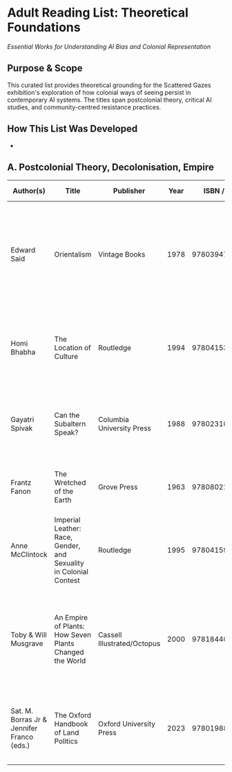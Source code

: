 # Adult Reading List: Theoretical Foundations
*Essential Works for Understanding AI Bias and Colonial Representation*

## Purpose & Scope
This curated list provides theoretical grounding for the Scattered Gazes exhibition's 
exploration of how colonial ways of seeing persist in contemporary AI systems. 
The titles span postcolonial theory, critical AI studies, and community-centred 
resistance practices.

## How This List Was Developed
- 

## A. Postcolonial Theory, Decolonisation, Empire
| Author(s) | Title | Publisher | Year | ISBN / DOI | Level | Community Voice | Accessibility | Format | Summary |
|-----------|-------|-----------|------|-------------|-------|-----------------|--------------|--------|---------|
| Edward Said | Orientalism | Vintage Books | 1978 | 9780394740676 | Advanced | ◐ Moderate | High | Print/Ebook | Seminal postcolonial analysis, exposes Eurocentric epistemology; foundational for all subsequent discourse on representation in culture and AI. |
| Homi Bhabha | The Location of Culture | Routledge | 1994 | 9780415336390 | Advanced | No | High | Print/Ebook | Classic postcolonial text introducing hybridity, mimicry; crucial for interpreting digital/cultural hybridity in AI/culture. |
| Gayatri Spivak | Can the Subaltern Speak? | Columbia University Press | 1988 | 9780231082587 | Advanced | ✓ Strong | Academic | Print/Ebook | Paradigm-defining interrogation of colonial power, voice, and epistemology in knowledge systems. |
| Frantz Fanon | The Wretched of the Earth | Grove Press | 1963 | 9780802150837 | Advanced | No | High | Print/Ebook | Groundbreaking treatise on decolonisation, violence, and systemic oppression. |
| Anne McClintock | Imperial Leather: Race, Gender, and Sexuality in Colonial Contest | Routledge | 1995 | 9780415908900 | Advanced | Yes (historical) | High | Print/Ebook | Influential study of gender, sexuality, and empire underpinning modern technology critique. |
| Toby & Will Musgrave | An Empire of Plants: How Seven Plants Changed the World | Cassell Illustrated/Octopus | 2000 | 9781844030200 | Intermediate | ◐ Moderate | High | Print, Ebook | Documents how global agricultural systems and food security were shaped by colonial extraction; links directly to AI/data extraction analogies. |
|Sat. M. Borras Jr & Jennifer Franco (eds.) | The Oxford Handbook of Land Politics | Oxford University Press | 2023 | 9780198847052 | Advanced | Yes | High | Print | Resource on global land justice, useful for any analogy between data colonialism and land/resource dispossession. |
